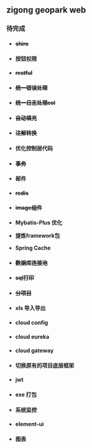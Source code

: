 ## zigong geopark web

### 待完成
* #### ~~shiro~~

* #### 按钮权限

* #### ~~restful~~

* #### ~~统一错误处理~~

* #### ~~统一日志处理col~~

* #### ~~自动填充~~

* #### ~~注解转换~~

* #### 优化控制层代码

* #### ~~事务~~

* #### 邮件

* #### ~~redis~~

* #### ~~image组件~~

* **Mybatis-Plus 优化**

* **提炼framework包**

* **Spring Cache**

* #### ~~数据库连接池~~ 

* #### ~~sql打印~~

* #### ~~分项目~~

* #### xls 导入导出

* #### cloud config

* #### cloud eureka

* #### cloud gateway

* #### 切换原有的项目底层框架

* #### jwt 

* #### exe 打包

* #### 系统监控

* #### element-ui

* #### 图表
